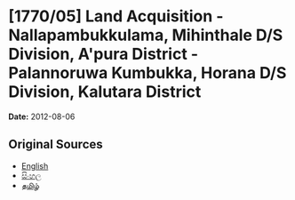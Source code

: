 # [1770/05] Land Acquisition - Nallapambukkulama, Mihinthale D/S Division, A'pura District - Palannoruwa Kumbukka, Horana D/S Division, Kalutara District

**Date:** 2012-08-06

## Original Sources

- [English](https://documents.gov.lk/view/extra-gazettes/2012/8/1770-05_E.pdf)
- [සිංහල](https://documents.gov.lk/view/extra-gazettes/2012/8/1770-05_S.pdf)
- [தமிழ்](https://documents.gov.lk/view/extra-gazettes/2012/8/1770-05_T.pdf)
